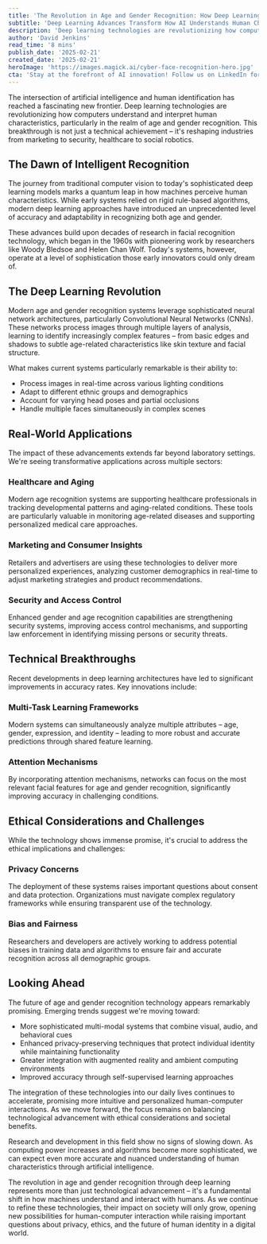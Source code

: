```yaml
---
title: 'The Revolution in Age and Gender Recognition: How Deep Learning is Reshaping Human-Computer Interaction'
subtitle: 'Deep Learning Advances Transform How AI Understands Human Characteristics'
description: 'Deep learning technologies are revolutionizing how computers understand and interpret human characteristics, particularly in age and gender recognition. This breakthrough is reshaping industries from marketing to security, healthcare to social robotics, while raising important questions about privacy and ethics in human-computer interaction.'
author: 'David Jenkins'
read_time: '8 mins'
publish_date: '2025-02-21'
created_date: '2025-02-21'
heroImage: 'https://images.magick.ai/cyber-face-recognition-hero.jpg'
cta: 'Stay at the forefront of AI innovation! Follow us on LinkedIn for the latest updates on deep learning breakthroughs and their impact on human-computer interaction.'
---
```


The intersection of artificial intelligence and human identification has reached a fascinating new frontier. Deep learning technologies are revolutionizing how computers understand and interpret human characteristics, particularly in the realm of age and gender recognition. This breakthrough is not just a technical achievement – it's reshaping industries from marketing to security, healthcare to social robotics.

## The Dawn of Intelligent Recognition

The journey from traditional computer vision to today's sophisticated deep learning models marks a quantum leap in how machines perceive human characteristics. While early systems relied on rigid rule-based algorithms, modern deep learning approaches have introduced an unprecedented level of accuracy and adaptability in recognizing both age and gender.

These advances build upon decades of research in facial recognition technology, which began in the 1960s with pioneering work by researchers like Woody Bledsoe and Helen Chan Wolf. Today's systems, however, operate at a level of sophistication those early innovators could only dream of.

## The Deep Learning Revolution

Modern age and gender recognition systems leverage sophisticated neural network architectures, particularly Convolutional Neural Networks (CNNs). These networks process images through multiple layers of analysis, learning to identify increasingly complex features – from basic edges and shadows to subtle age-related characteristics like skin texture and facial structure.

What makes current systems particularly remarkable is their ability to:

- Process images in real-time across various lighting conditions
- Adapt to different ethnic groups and demographics
- Account for varying head poses and partial occlusions
- Handle multiple faces simultaneously in complex scenes

## Real-World Applications

The impact of these advancements extends far beyond laboratory settings. We're seeing transformative applications across multiple sectors:

### Healthcare and Aging

Modern age recognition systems are supporting healthcare professionals in tracking developmental patterns and aging-related conditions. These tools are particularly valuable in monitoring age-related diseases and supporting personalized medical care approaches.

### Marketing and Consumer Insights

Retailers and advertisers are using these technologies to deliver more personalized experiences, analyzing customer demographics in real-time to adjust marketing strategies and product recommendations.

### Security and Access Control

Enhanced gender and age recognition capabilities are strengthening security systems, improving access control mechanisms, and supporting law enforcement in identifying missing persons or security threats.

## Technical Breakthroughs

Recent developments in deep learning architectures have led to significant improvements in accuracy rates. Key innovations include:

### Multi-Task Learning Frameworks

Modern systems can simultaneously analyze multiple attributes – age, gender, expression, and identity – leading to more robust and accurate predictions through shared feature learning.

### Attention Mechanisms

By incorporating attention mechanisms, networks can focus on the most relevant facial features for age and gender recognition, significantly improving accuracy in challenging conditions.

## Ethical Considerations and Challenges

While the technology shows immense promise, it's crucial to address the ethical implications and challenges:

### Privacy Concerns

The deployment of these systems raises important questions about consent and data protection. Organizations must navigate complex regulatory frameworks while ensuring transparent use of the technology.

### Bias and Fairness

Researchers and developers are actively working to address potential biases in training data and algorithms to ensure fair and accurate recognition across all demographic groups.

## Looking Ahead

The future of age and gender recognition technology appears remarkably promising. Emerging trends suggest we're moving toward:

- More sophisticated multi-modal systems that combine visual, audio, and behavioral cues
- Enhanced privacy-preserving techniques that protect individual identity while maintaining functionality
- Greater integration with augmented reality and ambient computing environments
- Improved accuracy through self-supervised learning approaches

The integration of these technologies into our daily lives continues to accelerate, promising more intuitive and personalized human-computer interactions. As we move forward, the focus remains on balancing technological advancement with ethical considerations and societal benefits.

Research and development in this field show no signs of slowing down. As computing power increases and algorithms become more sophisticated, we can expect even more accurate and nuanced understanding of human characteristics through artificial intelligence.

The revolution in age and gender recognition through deep learning represents more than just technological advancement – it's a fundamental shift in how machines understand and interact with humans. As we continue to refine these technologies, their impact on society will only grow, opening new possibilities for human-computer interaction while raising important questions about privacy, ethics, and the future of human identity in a digital world.